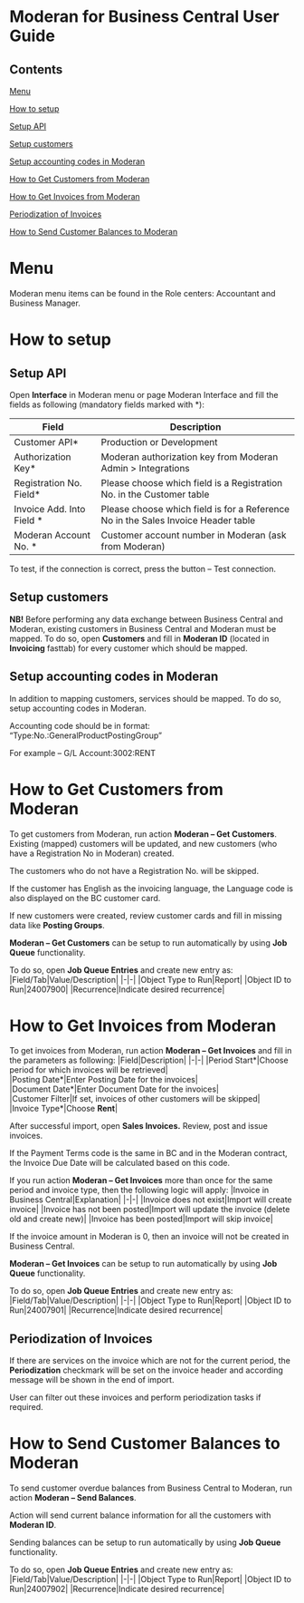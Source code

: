 # Moderan for Business Central User Guide

## Contents

[Menu](#_Toc42778076)

[How to setup](#_Toc42778077)

[Setup API ](#_Toc42778078)

[Setup customers](#_Toc42778079)

[Setup accounting codes in Moderan](#_Toc42778080)

[How to Get Customers from Moderan](#_Toc42778081)

[How to Get Invoices from Moderan](#_Toc42778082)

[Periodization of Invoices](#_Toc42778083)

[How to Send Customer Balances to Moderan](#_Toc42778084)

# Menu

Moderan menu items can be found in the Role centers: Accountant and Business Manager.



# How to setup

## Setup API

Open **Interface** in Moderan menu or page Moderan Interface and fill the fields as following (mandatory fields marked with *):

Field|Description|
|-|-|
|Customer API*|Production or Development|  
|Authorization Key*|Moderan authorization key from Moderan Admin > Integrations| 
|Registration No. Field*|Please choose which field is a Registration No. in the Customer table| 
|Invoice Add. Into Field *|Please choose which field is for a Reference No in the Sales Invoice Header table|  
|Moderan Account No. *|Customer account number in Moderan (ask from Moderan)|


To test, if the connection is correct, press the button – Test connection.

## Setup customers

**NB!** Before performing any data exchange between Business Central and Moderan, existing customers in Business Central and Moderan must be mapped. To do so, open **Customers** and fill in **Moderan ID** (located in **Invoicing** fasttab) for every customer which should be mapped.

## Setup accounting codes in Moderan

In addition to mapping customers, services should be mapped. To do so, setup accounting codes in Moderan.

Accounting code should be in format: “Type:No.:GeneralProductPostingGroup”

For example – G/L Account:3002:RENT

# How to Get Customers from Moderan

To get customers from Moderan, run action **Moderan – Get Customers**. Existing (mapped) customers will be updated, and new customers (who have a Registration No in Moderan) created.

The customers who do not have a Registration No. will be skipped.

If the customer has English as the invoicing language, the Language code is also displayed on the BC customer card.

If new customers were created, review customer cards and fill in missing data like **Posting Groups**.

**Moderan – Get Customers** can be setup to run automatically by using **Job Queue** functionality.

To do so, open **Job Queue Entries** and create new entry as:
|Field/Tab|Value/Description|
|-|-|
|Object Type to Run|Report|
|Object ID to Run|24007900|
|Recurrence|Indicate desired recurrence|

# How to Get Invoices from Moderan

To get invoices from Moderan, run action **Moderan – Get Invoices** and fill in the parameters as following:
|Field|Description|
|-|-|
|Period Start*|Choose period for which invoices will be retrieved|  
|Posting Date*|Enter Posting Date for the invoices|  
|Document Date*|Enter Document Date for the invoices|  
|Customer Filter|If set, invoices of other customers will be skipped|  
|Invoice Type*|Choose **Rent**|  

After successful import, open **Sales Invoices.** Review, post and issue invoices.

If the Payment Terms code is the same in BC and in the Moderan contract, the Invoice Due Date will be calculated based on this code.

If you run action **Moderan – Get Invoices** more than once for the same period and invoice type, then the following logic will apply:
|Invoice in Business Central|Explanation|
|-|-|
|Invoice does not exist|Import will create invoice|
|Invoice has not been posted|Import will update the invoice (delete old and create new)|
|Invoice has been posted|Import will skip invoice|

If the invoice amount in Moderan is 0, then an invoice will not be created in Business Central.

**Moderan – Get Invoices** can be setup to run automatically by using **Job Queue** functionality.

To do so, open **Job Queue Entries** and create new entry as:
|Field/Tab|Value/Description|
|-|-|
|Object Type to Run|Report|
|Object ID to Run|24007901|
|Recurrence|Indicate desired recurrence|

## Periodization of Invoices

If there are services on the invoice which are not for the current period, the **Periodization** checkmark will be set on the invoice header and according message will be shown in the end of import.

User can filter out these invoices and perform periodization tasks if required.

# How to Send Customer Balances to Moderan

To send customer overdue balances from Business Central to Moderan, run action **Moderan – Send Balances**.

Action will send current balance information for all the customers with **Moderan ID**.

Sending balances can be setup to run automatically by using **Job Queue** functionality.

To do so, open **Job Queue Entries** and create new entry as:
|Field/Tab|Value/Description|
|-|-|
|Object Type to Run|Report|
|Object ID to Run|24007902|
|Recurrence|Indicate desired recurrence|
